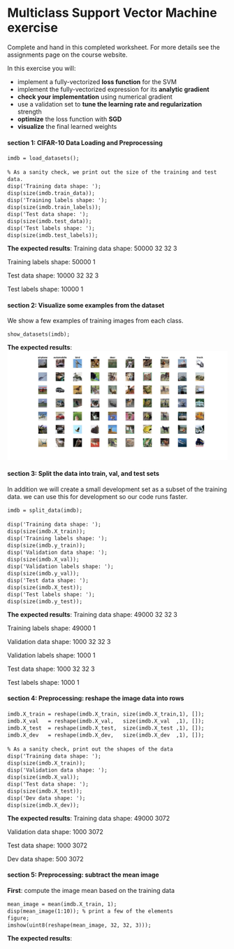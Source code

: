 # Multiclass Support Vector Machine exercise
Complete and hand in this completed worksheet. For more details see the assignments page on the course website.

In this exercise you will:

- implement a fully-vectorized **loss function** for the SVM
- implement the fully-vectorized expression for its **analytic gradient**
- **check your implementation** using numerical gradient
- use a validation set to **tune the learning rate and regularization** strength
- **optimize** the loss function with **SGD**
- **visualize** the final learned weights

#### section 1: CIFAR-10 Data Loading and Preprocessing
    imdb = load_datasets();
    
    % As a sanity check, we print out the size of the training and test data.
    disp('Training data shape: ');
    disp(size(imdb.train_data));
    disp('Training labels shape: ');
    disp(size(imdb.train_labels));
    disp('Test data shape: ');
    disp(size(imdb.test_data));
    disp('Test labels shape: ');
    disp(size(imdb.test_labels));
**The expected results**:
Training data shape: 
       50000          32          32           3

Training labels shape: 
       50000           1

Test data shape: 
       10000          32          32           3

Test labels shape: 
       10000           1
       
#### section 2: Visualize some examples from the dataset 
We show a few examples of training images from each class.

	show_datasets(imdb);
    
**The expected results**:
![](https://raw.githubusercontent.com/MatthiasDING/BE_1/master/Document/dataset.jpg)

#### section 3: Split the data into train, val, and test sets
In addition we will create a small development set as a subset of the training data. we can use this for development so our code runs faster.

    imdb = split_data(imdb);

    disp('Training data shape: ');
    disp(size(imdb.X_train));
    disp('Training labels shape: ');
    disp(size(imdb.y_train));
    disp('Validation data shape: ');
    disp(size(imdb.X_val));
    disp('Validation labels shape: ');
    disp(size(imdb.y_val));
    disp('Test data shape: ');
    disp(size(imdb.X_test));
    disp('Test labels shape: ');
    disp(size(imdb.y_test));
**The expected results**:
Training data shape: 
       49000          32          32           3

Training labels shape: 
       49000           1

Validation data shape: 
        1000          32          32           3

Validation labels shape: 
        1000           1

Test data shape: 
        1000          32          32           3

Test labels shape: 
        1000           1

#### section 4: Preprocessing: reshape the image data into rows

    imdb.X_train = reshape(imdb.X_train, size(imdb.X_train,1), []);
    imdb.X_val   = reshape(imdb.X_val,   size(imdb.X_val  ,1), []);
    imdb.X_test  = reshape(imdb.X_test,  size(imdb.X_test ,1), []);
    imdb.X_dev   = reshape(imdb.X_dev,   size(imdb.X_dev  ,1), []);

    % As a sanity check, print out the shapes of the data
    disp('Training data shape: ');
    disp(size(imdb.X_train));
    disp('Validation data shape: ');
    disp(size(imdb.X_val));
    disp('Test data shape: ');
    disp(size(imdb.X_test));
    disp('Dev data shape: ');
    disp(size(imdb.X_dev));
    
**The expected results**:
Training data shape: 
       49000        3072

Validation data shape: 
        1000        3072

Test data shape: 
        1000        3072

Dev data shape: 
         500        3072
         
#### section 5: Preprocessing: subtract the mean image
**First**: compute the image mean based on the training data

    mean_image = mean(imdb.X_train, 1);
    disp(mean_image(1:10)); % print a few of the elements
    figure;
    imshow(uint8(reshape(mean_image, 32, 32, 3)));
    
**The expected results**: